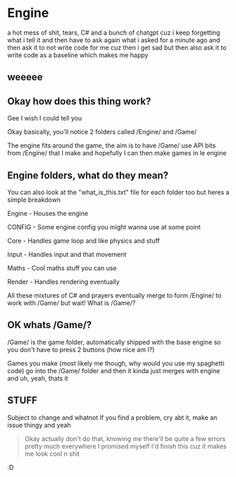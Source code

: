 # Engine

a hot mess of shit, tears, C# and a bunch of chatgpt cuz i keep forgetting what i tell it and then have to ask again what i asked for a minute ago and then ask it to not write code for me cuz then i get sad but then also ask it to write code as a baseline which makes me happy

## weeeee
## Okay how does this thing work?
Gee I wish I could tell you

Okay basically, you'll notice 2 folders called /Engine/ and /Game/ 

The engine fits around the game, the aim is to have /Game/ use API bits from /Engine/ that I make and hopefully I can then make games in le engine

## Engine folders, what do they mean?
You can also look at the "what_is_this.txt" file for each folder too but heres a simple breakdown

Engine - Houses the engine

CONFIG - Some engine config you might wanna use at some point

Core   - Handles game loop and like physics and stuff

Input  - Handles input and that movement

Maths  - Cool maths stuff you can use

Render - Handles rendering eventually

All these mixtures of C# and prayers eventually merge to form /Engine/ to work with /Game/ but wait! What is /Game/?

## OK whats /Game/?
/Game/ is the game folder, automatically shipped with the base engine so you don't have to press 2 buttons (how nice am I?)

Games you make (most likely me though, why would you use my spaghetti code) go into the /Game/ folder and then it kinda just merges with engine and uh, yeah, thats it



## STUFF
Subject to change and whatnot
If you find a problem, cry abt it, make an issue thingy and yeah
> Okay actually don't do that, knowing me there'll be quite a few errors pretty much everywhere
I promised myself I'd finish this cuz it makes me look cool n shit

:D

